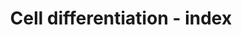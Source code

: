 ---
annotations:
- id: PW:0000650
  parent: signaling pathway
  type: Pathway Ontology
  value: signaling pathway pertinent to development
authors:
- MaintBot
- L Dupuis
- Laurent
- Eweitz
description: ''
last-edited: 2021-05-24
organisms:
- Mus musculus
redirect_from:
- /index.php/Pathway:WP2082
- /instance/WP2082
revision: null
schema-jsonld:
- '@context': https://schema.org/
  '@id': https://wikipathways.github.io/pathways/WP2082.html
  '@type': Dataset
  creator:
    '@type': Organization
    name: WikiPathways
  description: ''
  keywords:
  - '?'
  - AC110909.1
  - AC154660.1
  - Hdac5
  - LEFTY1
  - LEFTY2
  - MIR109
  - MIR124-1
  - MIR24-2
  - MIR2861
  - MIR302A
  - MIR302B
  - MIR302C
  - MIR302D
  - MIR302E
  - MIR9-1
  - MIR9-2
  - Mef2a
  - Mef2b
  - Mef2c
  - Mef2d
  - Mir106a
  - Mir122a
  - Mir128-1
  - Mir133a-1
  - Mir133a-2
  - Mir133b
  - Mir146
  - Mir146b
  - Mir150
  - Mir155
  - Mir16-2
  - Mir17
  - Mir181a-1
  - Mir181a-2
  - Mir181b-1
  - Mir181b-2
  - Mir181c
  - Mir181d
  - Mir192
  - Mir199a-1
  - Mir199a-2
  - Mir1a-1
  - Mir203
  - Mir20a
  - Mir221
  - Mir222
  - Mir223
  - Mir24-2
  - Mir296
  - Mir451
  - Myod1
  - 'SRF and miRs in Smooth Muscle Differentiation and Proliferation '
  - Srf
  - Stat3
  - TGF-beta
  - Tlx1
  - Tlx2
  - Tlx3
  - miRs in Muscle Cell Differentiation
  license: CC0
  name: Cell differentiation - index
seo: CreativeWork
title: Cell differentiation - index
wpid: WP2082
---